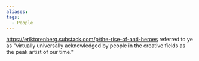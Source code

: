 ```yaml
---
aliases: 
tags:
  - People
---
```

https://eriktorenberg.substack.com/p/the-rise-of-anti-heroes referred to ye as "virtually universally acknowledged by people in the creative fields as the peak artist of our time."
